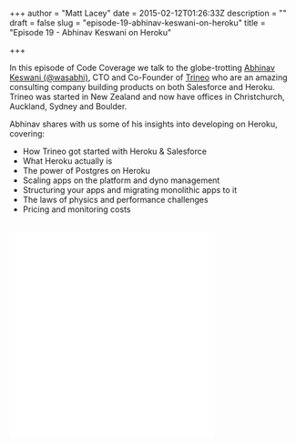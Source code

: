 +++
author = "Matt Lacey"
date = 2015-02-12T01:26:33Z
description = ""
draft = false
slug = "episode-19-abhinav-keswani-on-heroku"
title = "Episode 19 - Abhinav Keswani on Heroku"

+++


<p>In this episode of Code Coverage we talk to the globe-trotting <a href="http://twitter.com/wasabhi">Abhinav Keswani (@wasabhi)</a>, CTO and Co-Founder of <a href="http://www.trineo.com">Trineo</a> who are an amazing  consulting company building products on both Salesforce and Heroku. Trineo was started in New Zealand and now have offices in Christchurch, Auckland, Sydney and Boulder.</p>
<p>Abhinav shares with us some of his insights into developing on Heroku, covering:</p>
<ul>
<li>How Trineo got started with Heroku &amp; Salesforce</li>
<li>What Heroku actually is</li>
<li>The power of Postgres on Heroku</li>
<li>Scaling apps on the platform and dyno management</li>
<li>Structuring your apps and migrating monolithic apps to it</li>
<li>The laws of physics and performance challenges</li>
<li>Pricing and monitoring costs</li>
</ul>
<p>&nbsp;<br />
<iframe style="border: none" src="//html5-player.libsyn.com/embed/episode/id/3359305/height/360/width/360/theme/legacy/direction/no/autoplay/no/autonext/no/thumbnail/yes/preload/no/no_addthis/no/" height="360" width="360" scrolling="no"  allowfullscreen webkitallowfullscreen mozallowfullscreen oallowfullscreen msallowfullscreen></iframe></p>



